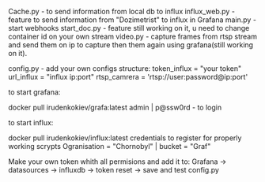 Cache.py - to send information from local db to influx
influx_web.py - feature to send information from "Dozimetrist" to influx in Grafana
main.py - start webhooks
start_doc.py - feature still working on it, u need to change container id on your own
stream video.py - capture frames from rtsp stream and send them on ip to capture then them again using grafana(still working on it).



config.py - add your own configs
structure:
token_influx = "your token"
url_influx = "influx ip:port"
rtsp_camrera = 'rtsp://user:password@ip:port'

to start grafana:

docker pull irudenkokiev/grafa:latest
admin | p@ssw0rd - to login

to start influx:

docker pull irudenkokiev/influx:latest
credentials to register for properly working scrypts
Ogranisation = "Chornobyl" | bucket = "Graf"

Make your own token whith all permisions and add it to:
Grafana -> datasources -> influxdb -> token reset -> save and test
config.py
